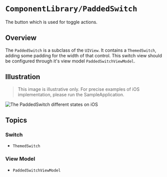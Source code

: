 # ``ComponentLibrary/PaddedSwitch``

The button which is used for toggle actions.

## Overview

The `PaddedSwitch` is a subclass of the `UIView`. It contains a ``ThemedSwitch``, adding some padding for the width of that control. This switch view should be configured through it's view model ``PaddedSwitchViewModel``.

## Illustration

> This image is illustrative only. For precise examples of iOS implementation, please run the SampleApplication.

![The PaddedSwitch different states on iOS](PaddedSwitch)

## Topics

### Switch

- ``ThemedSwitch``

### View Model

- ``PaddedSwitchViewModel``
